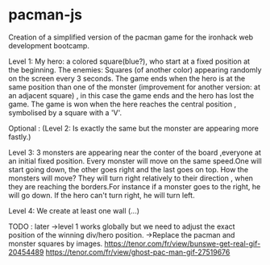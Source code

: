 # pacman-js
Creation of a simplified version of the pacman game for the ironhack web development bootcamp.

Level 1:
My hero: a colored square(blue?), who start at a fixed position at the beginning.
The enemies: Squares (of another color) appearing randomly on the screen every 3 seconds.
The game ends when the hero is at the same position than one of the monster (improvement for another version: at an adjacent square) , in this case the game ends and the hero has lost the game.
The game is won when the here reaches the central position , symbolised by a square with a 'V'.

Optional : (Level 2:
Is exactly the same but the monster are appearing more fastly.)

Level 3:
3 monsters are appearing near the conter of the board ,everyone at an initial fixed position.
Every monster will move on the same speed.One will start going down, the other goes right and the last goes on top.
How the monsters will move?
They will turn right relatively to their direction , when they are reaching the borders.For instance if a monster goes to the right, he will go down.
If the hero can't turn right, he will turn left.

Level 4:
We create at least one wall (...)


TODO : 
later ->level 1 works globally but we need to adjust the exact position of the winning div/hero position.
->Replace the pacman and monster squares by images. 
 https://tenor.com/fr/view/bunswe-get-real-gif-20454489
 https://tenor.com/fr/view/ghost-pac-man-gif-27519676


